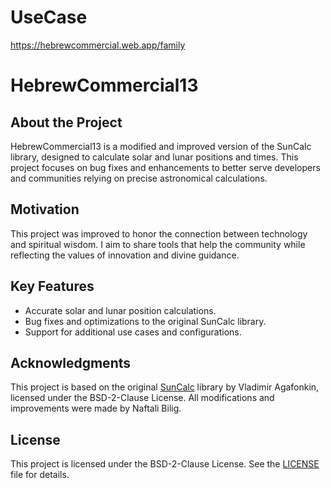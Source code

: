 # UseCase
https://hebrewcommercial.web.app/family

# HebrewCommercial13

## About the Project
HebrewCommercial13 is a modified and improved version of the SunCalc library, designed to calculate solar and lunar positions and times. This project focuses on bug fixes and enhancements to better serve developers and communities relying on precise astronomical calculations.

## Motivation
This project was improved to honor the connection between technology and spiritual wisdom. I aim to share tools that help the community while reflecting the values of innovation and divine guidance.

## Key Features
- Accurate solar and lunar position calculations.
- Bug fixes and optimizations to the original SunCalc library.
- Support for additional use cases and configurations.

## Acknowledgments
This project is based on the original [SunCalc](https://github.com/mourner/suncalc) library by Vladimir Agafonkin, licensed under the BSD-2-Clause License. All modifications and improvements were made by Naftali Bilig.

## License
This project is licensed under the BSD-2-Clause License. See the [LICENSE](LICENSE) file for details.



